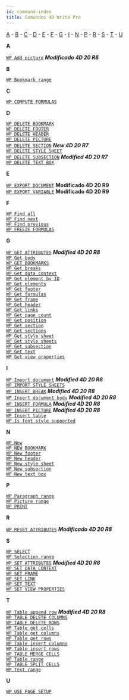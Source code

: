 ```yaml
---
id: command-index
title: Comandos 4D Write Pro
---
```


[A](#A) - [B](#B) - [C](#C) - [D](#D) - [E](#E) - [F](#F) - [G](#G) - [I](#I) - [N](#N) - [P](#P) - [R](#R) - [S](#S) - [T](#T) - [U](#U)

<a id="A"><b>A</b></a>

[`WP Add picture`](wp-add-picture.md) ***Modificado 4D 20 R8***

<a id="B"><b>B</b></a>

[`WP Bookmark range`](../commands-legacy/wp-bookmark-range.md)

<a id="C"><b>C</b></a>

[`WP COMPUTE FORMULAS`](../commands-legacy/wp-compute-formulas.md)

<a id="D"><b>D</b></a>

[`WP DELETE BOOKMARK`](../commands-legacy/wp-delete-bookmark.md)<br/>
[`WP DELETE FOOTER`](../commands-legacy/wp-delete-footer.md)<br/>
[`WP DELETE HEADER`](../commands-legacy/wp-delete-header.md)<br/>
[`WP DELETE PICTURE`](../commands-legacy/wp-delete-picture.md)<br/>
[`WP DELETE SECTION`](wp-delete-section.md) ***New 4D 20 R7***<br/>
[`WP DELETE STYLE SHEET`](../commands-legacy/wp-delete-style-sheet.md)<br/>
[`WP DELETE SUBSECTION`](wp-delete-subsection.md) ***Modified 4D 20 R7***<br/>
[`WP DELETE TEXT BOX`](../commands-legacy/wp-delete-text-box.md)

<a id="E"><b>E</b></a>

[`WP EXPORT DOCUMENT`](wp-export-document.md) **Modificado 4D 20 R9**<br/>
[`WP EXPORT VARIABLE`](wp-export-variable.md) **Modificado 4D 20 R9**

<a id="F"><b>F</b></a>

[`WP Find all`](../commands-legacy/wp-find-all.md)<br/>
[`WP Find next`](../commands-legacy/wp-find-next.md)<br/>
[`WP Find previous`](../commands-legacy/wp-find-previous.md)<br/>
[`WP FREEZE FORMULAS`](../commands-legacy/wp-freeze-formulas.md)

<a id="G"><b>G</b></a>

[`WP GET ATTRIBUTES`](wp-get-attributes.md) ***Modified 4D 20 R8***<br/>
[`WP Get body`](../commands-legacy/wp-get-body.md)<br/>
[`WP GET BOOKMARKS`](../commands-legacy/wp-get-bookmarks.md)<br/>
[`WP Get breaks`](../commands-legacy/wp-get-breaks.md)<br/>
[`WP Get data context`](../commands-legacy/wp-get-data-context.md)<br/>
[`WP Get element by ID`](../commands-legacy/wp-get-element-by-id.md)<br/>
[`WP Get elements`](../commands-legacy/wp-get-elements.md)<br/>
[`WP Get footer`](../commands-legacy/wp-get-footer.md)<br/>
[`WP Get formulas`](../commands-legacy/wp-get-formulas.md)<br/>
[`WP Get frame`](../commands-legacy/wp-get-frame.md)<br/>
[`WP Get header`](../commands-legacy/wp-get-header.md)<br/>
[`WP Get links`](../commands-legacy/wp-get-links.md)<br/>
[`WP Get page count`](../commands-legacy/wp-get-page-count.md)<br/>
[`WP Get position`](../commands-legacy/wp-get-position.md)<br/>
[`WP Get section`](../commands-legacy/wp-get-section.md)<br/>
[`WP Get sections`](../commands-legacy/wp-get-sections.md)<br/>
[`WP Get style sheet`](../commands-legacy/wp-get-style-sheet.md)<br/>
[`WP Get style sheets`](../commands-legacy/wp-get-style-sheets.md)<br/>
[`WP Get subsection`](../commands-legacy/wp-get-subsection.md)<br/>
[`WP Get text`](../commands-legacy/wp-get-text.md)<br/>
[`WP Get view properties`](../commands-legacy/wp-get-view-properties.md)

<a id="I"><b>I</b></a>

[`WP Import document`](wp-import-document.md) ***Modified 4D 20 R8***<br/>
[`WP IMPORT STYLE SHEETS`](../commands-legacy/wp-import-style-sheets.md)<br/>
[`WP INSERT BREAK`](wp-insert-break.md) ***Modified 4D 20 R8***<br/>
[`WP Insert document body`](wp-insert-document-body.md) ***Modified 4D 20 R8***<br/>
[`WP INSERT FORMULA`](wp-insert-formula.md) ***Modified 4D 20 R8***<br/>
[`WP INSERT PICTURE`](wp-insert-picture.md) ***Modified 4D 20 R8***<br/>
[`WP Insert table`](../commands-legacy/wp-insert-table.md)<br/>
[`WP Is font style supported`](../commands-legacy/wp-is-font-style-supported.md)

<a id="N"><b>N</b></a>

[`WP New`](../commands-legacy/wp-new.md)<br/>
[`WP NEW BOOKMARK`](../commands-legacy/wp-new-bookmark.md)<br/>
[`WP New footer`](../commands-legacy/wp-new-footer.md)<br/>
[`WP New header`](../commands-legacy/wp-new-header.md)<br/>
[`WP New style sheet`](../commands-legacy/wp-new-style-sheet.md)<br/>
[`WP New subsection`](../commands-legacy/wp-new-subsection.md)<br/>
[`WP New text box`](../commands-legacy/wp-new-text-box.md)

<a id="P"><b>P</b></a>

[`WP Paragraph range`](../commands-legacy/wp-paragraph-range.md)<br/>
[`WP Picture range`](../commands-legacy/wp-picture-range.md)<br/>
[`WP PRINT`](../commands-legacy/wp-print.md)

<a id="R"><b>R</b></a>

[`WP RESET ATTRIBUTES`](wp-reset-attributes.md) ***Modificado 4D 20 R8***

<a id="S"><b>S</b></a>

[`WP SELECT`](../commands-legacy/wp-select.md)<br/>
[`WP Selection range`](../commands-legacy/wp-selection-range.md)<br/>
[`WP SET ATTRIBUTES`](wp-set-attributes.md) ***Modified 4D 20 R8***<br/>
[`WP SET DATA CONTEXT`](../commands-legacy/wp-set-data-context.md)<br/>
[`WP SET FRAME`](../commands-legacy/wp-set-frame.md)<br/>
[`WP SET LINK`](../commands-legacy/wp-set-link.md)<br/>
[`WP SET TEXT`](../commands-legacy/wp-set-text.md)<br/>
[`WP SET VIEW PROPERTIES`](../commands-legacy/wp-set-view-properties.md)

<a id="T"><b>T</b></a>

[`WP Table append row`](wp-table-append-row.md) ***Modified 4D 20 R8***<br/>
[`WP TABLE DELETE COLUMNS`](../commands-legacy/wp-table-delete-columns.md)<br/>
[`WP TABLE DELETE ROWS`](../commands-legacy/wp-table-delete-rows.md)<br/>
[`WP Table get cells`](../commands-legacy/wp-table-get-cells.md)<br/>
[`WP Table get columns`](../commands-legacy/wp-table-get-columns.md)<br/>
[`WP Table get rows`](../commands-legacy/wp-table-get-rows.md)<br/>
[`WP Table insert columns`](../commands-legacy/wp-table-insert-columns.md)<br/>
[`WP Table insert rows`](../commands-legacy/wp-table-insert-rows.md)<br/>
[`WP TABLE MERGE CELLS`](../commands-legacy/wp-table-merge-cells.md)<br/>
[`WP Table range`](../commands-legacy/wp-table-range.md)<br/>
[`WP TABLE SPLIT CELLS`](../commands-legacy/wp-table-split-cells.md)<br/>
[`WP Text range`](../commands-legacy/wp-text-range.md)

<a id="U"><b>U</b></a>

[`WP USE PAGE SETUP`](../commands-legacy/wp-use-page-setup.md)<br/>